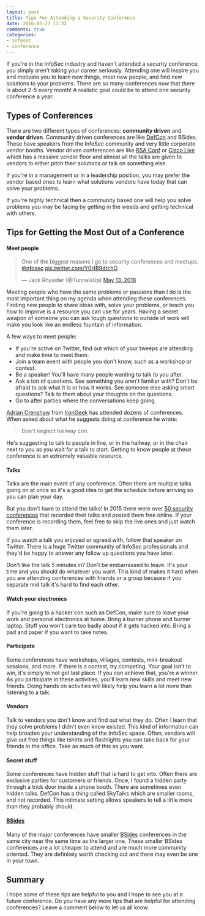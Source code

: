 ```yaml
---
layout: post
title: Tips For Attending a Security Conference
date: 2016-05-27 11:32
comments: true
categories:
- infosec
- conference
---
```

If you're in the InfoSec industry and haven't attended a security conference, you simply aren't taking your career seriously. Attending one will inspire you and motivate you to learn new things, meet new people, and find new solutions to your problems. There are so many conferences now that there is about 2-5 every month! A realistic goal could be to attend one security conference a year.

## Types of Conferences

There are two different types of conferences: **community driven** and **vendor driven**. Community driven conferences are like [DefCon](https://defcon.org/) and BSides. These have speakers from the InfoSec community and very little corporate vendor booths. Vendor driven conferences are like [RSA Conf](http://www.rsaconference.com/) or [Cisco Live](http://www.ciscolive.com/us/) which has a massive vendor floor and almost all the talks are given to vendors to either pitch their solutions or talk on something else.

If you're in a management or in a leadership position, you may prefer the vendor based ones to learn what solutions vendors have today that can solve your problems.

If you're highly technical then a community based one will help you solve problems you may be facing by getting in the weeds and getting technical with others.


## Tips for Getting the Most Out of a Conference

#### Meet people

<blockquote class="twitter-tweet" data-lang="en"><p lang="en" dir="ltr">One of the biggest reasons I go to security conferences and meetups. <a href="https://twitter.com/hashtag/infosec?src=hash">#infosec</a> <a href="https://t.co/Y0HB9dtchO">pic.twitter.com/Y0HB9dtchO</a></p>&mdash; Jack Rhysider (@TunnelsUp) <a href="https://twitter.com/TunnelsUp/status/730938951696060416">May 13, 2016</a></blockquote>
<script async src="//platform.twitter.com/widgets.js" charset="utf-8"></script>

Meeting people who have the same problems or passions than I do is the most important thing on my agenda when attending these conferences. Finding new people to share ideas with, solve your problems, or teach you how to improve is a resource you can use for years. Having a secret weapon of someone you can ask tough questions to outside of work will make you look like an endless fountain of information.

A few ways to meet people:

* If you're active on Twitter, find out which of your tweeps are attending and make time to meet them.
* Join a team event with people you don't know, such as a workshop or contest.
* Be a speaker! You'll have many people wanting to talk to you after.
* Ask a ton of questions. See something you aren't familiar with? Don't be afraid to ask what it is or how it works. See someone else asking smart questions? Talk to them about your thoughts on the questions.
* Go to after parties where the conversations keep going. 

[Adrian Crenshaw](https://twitter.com/irongeek_adc) from [IronGeek](http://www.irongeek.com/) has attended dozens of conferences. When asked about what he suggests doing at conference he wrote:

> Don't neglect hallway con.

He's suggesting to talk to people in line, or in the hallway, or in the chair next to you as you wait for a talk to start. Getting to know people at these conference is an extremely valuable resource.


#### Talks
Talks are the main event of any conference. Often there are multiple talks going on at once so it's a good idea to get the schedule before arriving so you can plan your day.

But you don't have to attend the talks! In 2015 there were over [50 security conferences](/online-security-conferences/) that recorded their talks and posted them free online. If your conference is recording them, feel free to skip the live ones and just watch them later.

If you watch a talk you enjoyed or agreed with, follow that speaker on Twitter. There is a huge Twitter community of InfoSec professionals and they'd be happy to answer any follow up questions you have later. 

Don't like the talk 5 minutes in? Don't be embarrassed to leave. It's your time and you should do whatever you want. This kind of makes it hard when you are attending conferences with friends or a group because if you separate mid talk it's hard to find each other. 


#### Watch your electronics
If you're going to a hacker con such as DefCon, make sure to leave your work and personal electronics at home. Bring a burner phone and burner laptop. Stuff you won't care too badly about if it gets hacked into. Bring a pad and paper if you want to take notes.

#### Participate 
Some conferences have workshops, villages, contests, mini-breakout sessions, and more. If there is a contest, try competing. Your goal isn't to win, it's simply to not get last place. If you can achieve that, you're a winner. As you participate in these activities, you'll learn new skills and meet new friends. Doing hands on activities will likely help you learn a lot more than listening to a talk.

#### Vendors
Talk to vendors you don't know and find out what they do. Often I learn that they solve problems I didn't even know existed. This kind of information can help broaden your understanding of the InfoSec space. Often, vendors will give out free things like tshirts and flashlights you can take back for your friends in the office. Take as much of this as you want.

#### Secret stuff
Some conferences have hidden stuff that is hard to get into. Often there are exclusive parties for customers or friends. Once, I found a hidden party through a trick door inside a phone booth. There are sometimes even hidden talks. DefCon has a thing called SkyTalks which are smaller rooms, and not recorded. This intimate setting allows speakers to tell a little more than they probably should. 

#### [BSides](http://www.securitybsides.com/)
Many of the major conferences have smaller [BSides](http://www.securitybsides.com/) conferences in the same city near the same time as the larger one. These smaller BSides conferences are a lot cheaper to attend and are much more community oriented. They are definitely worth checking out and there may even be one in your town.


## Summary
I hope some of these tips are helpful to you and I hope to see you at a future conference. Do you have any more tips that are helpful for attending conferences? Leave a comment below to let us all know.






